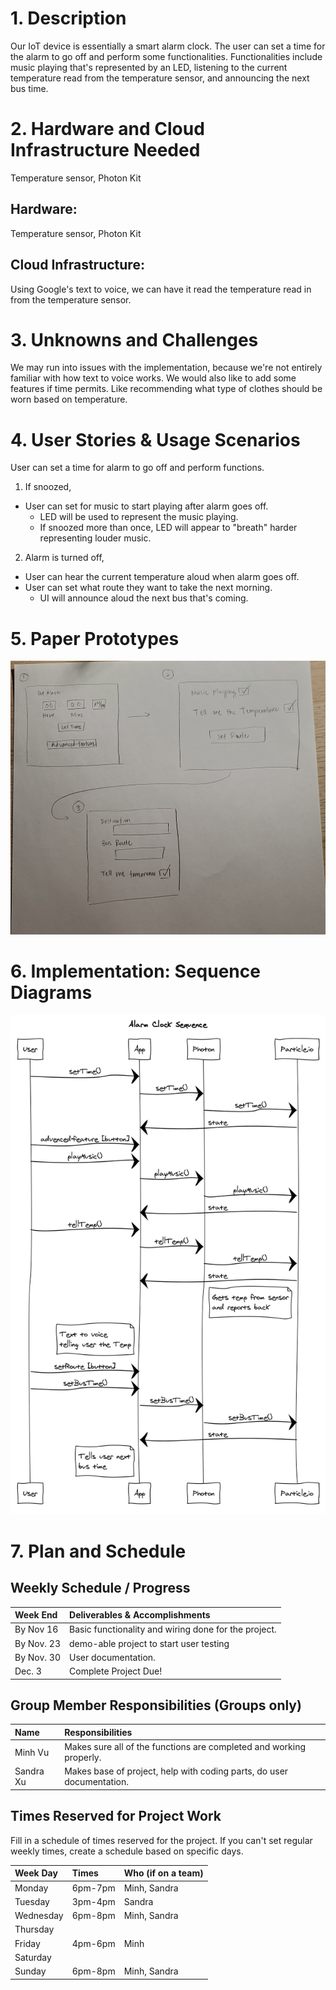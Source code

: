 # 1. Description
Our IoT device is essentially a smart alarm clock. The user can set a time for the alarm to go off and perform some functionalities. Functionalities include
music playing that's represented by an LED, listening to the current temperature read from the temperature sensor, and announcing the next bus time.
# 2. Hardware and Cloud Infrastructure Needed
Temperature sensor,
Photon Kit
## Hardware:
Temperature sensor,
Photon Kit
## Cloud Infrastructure:
Using Google's text to voice, we can have it read the temperature read in from the temperature sensor.
# 3. Unknowns and Challenges
We may run into issues with the implementation, because we're not entirely familiar with how text to voice works. We would also like to
add some features if time permits. Like recommending what type of clothes should be worn based on temperature.
# 4. User Stories & Usage Scenarios
User can set a time for alarm to go off and perform functions.
  1. If snoozed,
  - User can set for music to start playing after alarm goes off.
    - LED will be used to represent the music playing.
    - If snoozed more than once, LED will appear to "breath" harder representing louder music.
  2. Alarm is turned off,
  - User can hear the current temperature aloud when alarm goes off.
  - User can set what route they want to take the next morning.
    - UI will announce aloud the next bus that's coming.
# 5. Paper Prototypes
![paper prototype](./diagrams/paper-proto.jpg)

# 6. Implementation: Sequence Diagrams
![sequence diagram](./diagrams/alarm.png)
# 7. Plan and Schedule

## Weekly Schedule / Progress

| Week End     | Deliverables & Accomplishments |
|:-------------|:-------------------------------|
| By Nov 16    |  Basic functionality and wiring done for the project.                              |
| By Nov. 23   |  demo-able project to start user testing                     |
| By Nov. 30   |  User documentation.       |
| Dec. 3       |  Complete Project Due!         |

## Group Member Responsibilities (Groups only)

| Name         | Responsibilities |
|:-------------|:-----------------|
|      Minh Vu        |    Makes sure all of the functions are completed and working properly.              |
|       Sandra Xu       |   Makes base of project, help with coding parts, do user documentation.               |

## Times Reserved for Project Work

Fill in a schedule of times reserved for the project.  If you can't set regular weekly times, create a schedule based on specific days.

| Week Day | Times | Who (if on a team) |
|:---------|:------|--------------------|
| Monday   |    6pm-7pm    |          Minh, Sandra          |
| Tuesday  |   3pm-4pm    |          Sandra          |
| Wednesday|    6pm-8pm    |         Minh, Sandra           |
| Thursday |       |                    |
| Friday   |    4pm-6pm   |         Minh          |
| Saturday |       |                    |
| Sunday   |   6pm-8pm    |         Minh, Sandra           |

